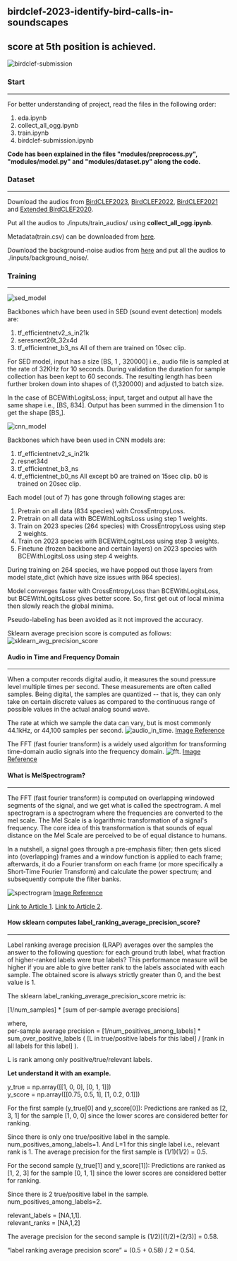 ## birdclef-2023-identify-bird-calls-in-soundscapes
## score at 5th position is achieved.
![birdclef-submission](https://github.com/bishnarender/birdclef-2023-identify-bird-calls-in-soundscapes/assets/49610834/1dd6c8fe-2956-4ebf-a6fd-2c67bfa7fb1e)

### Start 
-----
For better understanding of project, read the files in the following order:
1. eda.ipynb 
2. collect_all_ogg.ipynb
3. train.ipynb
4. birdclef-submission.ipynb

<b>Code has been explained in the files "modules/preprocess.py", "modules/model.py" and "modules/dataset.py" along the code.</b>

### Dataset
-----
Download the audios from [BirdCLEF2023](https://www.kaggle.com/competitions/birdclef-2023/data), [BirdCLEF2022](https://www.kaggle.com/competitions/birdclef-2022/data), [BirdCLEF2021](https://www.kaggle.com/competitions/birdclef-2021/data) and [Extended BirdCLEF2020](https://www.kaggle.com/competitions/birdclef-2023/discussion/398318).

Put all the audios to ./inputs/train_audios/ using <b>collect_all_ogg.ipynb</b>.

Metadata(train.csv) can be downloaded from [here](https://www.kaggle.com/datasets/narender129/birdclef-complete-metadata).

Download the background-noise audios from [here](https://www.kaggle.com/datasets/honglihang/background-noise) and put all the audios to ./inputs/background_noise/.

### Training
-----
![sed_model](https://github.com/bishnarender/birdclef-2023-identify-bird-calls-in-soundscapes/assets/49610834/3c33fe75-9a2c-4817-8930-1c594c7e65a4)

Backbones which have been used in SED (sound event detection) models are:<br>
1. tf_efficientnetv2_s_in21k
2. seresnext26t_32x4d
3. tf_efficientnet_b3_ns
All of them are trained on 10sec clip.

For SED model, input has a size  [BS, 1 , 320000] i.e., audio file is sampled at the rate of 32KHz for 10 seconds. During validation the duration for sample collection has been kept to 60 seconds. The resulting length has been further broken down into shapes of (1,320000) and adjusted to batch size.

In the case of BCEWithLogitsLoss; input, target and output all have the same shape i.e., [BS, 834]. Output has been summed in the dimension 1 to get the shape [BS,].

![cnn_model](https://github.com/bishnarender/birdclef-2023-identify-bird-calls-in-soundscapes/assets/49610834/00f70093-cf1d-47e1-953f-d7777e9d8b24)

Backbones which have been used in CNN models are:<br>
1. tf_efficientnetv2_s_in21k
2. resnet34d
3. tf_efficientnet_b3_ns
4. tf_efficientnet_b0_ns
All except b0 are trained on 15sec clip. b0 is trained on 20sec clip.

Each model (out of 7) has gone through following stages are:
1. Pretrain on all data (834 species) with CrossEntropyLoss.
2. Pretrain on all data with BCEWithLogitsLoss using step 1 weights.
3. Train on 2023 species (264 species) with CrossEntropyLoss using step 2 weights.
4. Train on 2023 species with BCEWithLogitsLoss using step 3 weights.
5. Finetune (frozen backbone and certain layers) on 2023 species with BCEWithLogitsLoss using step 4 weights.

During training on 264 species, we have popped out those layers from model state_dict (which have size issues with 864 species).

Model converges faster with CrossEntropyLoss than BCEWithLogitsLoss, but BCEWithLogitsLoss gives better score. So, first get out of local minima then slowly reach the global minima.

Pseudo-labeling has been avoided as it not improved the accuracy.

Sklearn average precision score is computed as follows:
![sklearn_avg_precision_score](https://github.com/bishnarender/birdclef-2023-identify-bird-calls-in-soundscapes/assets/49610834/7da1b47b-a9dd-4160-8f28-1f499cc67706)

#### Audio in Time and Frequency Domain
-----
When a computer records digital audio, it measures the sound pressure level multiple times per second. These measurements are often called samples. Being digital, the samples are quantized -- that is, they can only take on certain discrete values as compared to the continuous range of possible values in the actual analog sound wave. 

The rate at which we sample the data can vary, but is most commonly 44.1kHz, or 44,100 samples per second. 
![audio_in_time](https://github.com/bishnarender/birdclef-2023-identify-bird-calls-in-soundscapes/assets/49610834/e2e19d66-348f-48e0-b46e-d4480c45555a).
[Image Reference](https://elvers.us/perception/soundWave/)


The FFT (fast fourier transform) is a widely used algorithm for transforming time-domain audio signals into the frequency domain.
![fft](https://github.com/bishnarender/birdclef-2023-identify-bird-calls-in-soundscapes/assets/49610834/e9e1391b-0288-4d44-a2da-11ba3a8ee038).
[Image Reference](https://mriquestions.com/fourier-transform-ft.html)

#### What is MelSpectrogram?
-----
The FFT (fast fourier transform) is computed on overlapping windowed segments of the signal, and we get what is called the spectrogram. A mel spectrogram is a spectrogram where the frequencies are converted to the mel scale. The Mel Scale is a logarithmic transformation of a signal's frequency. The core idea of this transformation is that sounds of equal distance on the Mel Scale are perceived to be of equal distance to humans.

In a nutshell, a signal goes through a pre-emphasis filter; then gets sliced into (overlapping) frames and a window function is applied to each frame; afterwards, it do a Fourier transform on each frame (or more specifically a Short-Time Fourier Transform) and calculate the power spectrum; and subsequently compute the filter banks. 

![spectrogram](https://github.com/bishnarender/birdclef-2023-identify-bird-calls-in-soundscapes/assets/49610834/b0bdc37f-e8d0-4f01-95eb-b92189e91d1c)
[Image Reference](https://medium.com/analytics-vidhya/understanding-the-mel-spectrogram-fca2afa2ce53)

[Link to Article 1](https://haythamfayek.com/2016/04/21/speech-processing-for-machine-learning.html).
[Link to Article 2](https://medium.com/analytics-vidhya/understanding-the-mel-spectrogram-fca2afa2ce53).

#### How sklearn computes label_ranking_average_precision_score?
-----
Label ranking average precision (LRAP) averages over the samples the answer to the following question: for each ground truth label, what fraction of higher-ranked labels were true labels? This performance measure will be higher if you are able to give better rank to the labels associated with each sample. The obtained score is always strictly greater than 0, and the best value is 1.

The sklearn label_ranking_average_precision_score metric is:

[1/num_samples] * [sum of per-sample average precisions]

where,<br>
per-sample average precision = [1/num_positives_among_labels] * sum_over_positive_labels ( [L in true/positive labels for this label] / [rank in all labels for this label] ). 

L is rank among only positive/true/relevant labels.

<b>Let understand it with an example.</b>

y_true = np.array([[1, 0, 0], [0, 1, 1]])<br>
y_score = np.array([[0.75, 0.5, 1], [1, 0.2, 0.1]])

For the first sample (y_true[0] and y_score[0]): Predictions are ranked as [2, 3, 1] for the sample [1, 0, 0] since the lower scores are considered better for ranking.

Since there is only one true/positive label in the sample. num_positives_among_labels=1. And L=1 for this single label i.e., relevant rank is 1.
The average precision for the first sample is (1/1)(1/2) = 0.5.

For the second sample (y_true[1] and y_score[1]): Predictions are ranked as [1, 2, 3] for the sample [0, 1, 1] since the lower scores are considered better for ranking.

Since there is 2 true/positive label in the sample. num_positives_among_labels=2. 

relevant_labels = [NA,1,1].<br>
relevant_ranks = [NA,1,2]

The average precision for the second sample is (1/2)[(1/2)+(2/3)] = 0.58.

“label ranking average precision score” = (0.5 + 0.58) / 2 = 0.54.
